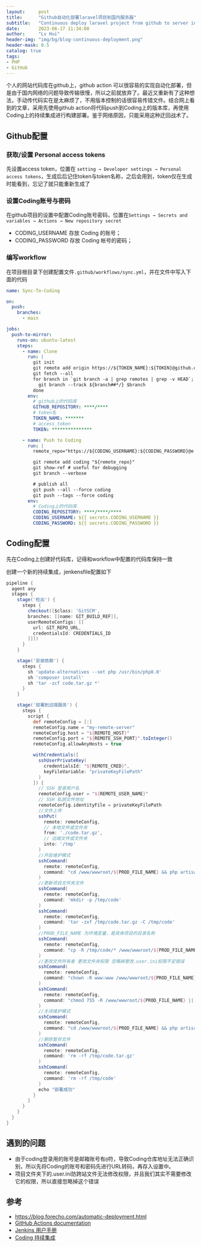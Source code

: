 ```yaml
---
layout:     post
title:      "Github自动化部署laravel项目到国内服务器"
subtitle:   "Continuous deploy laravel project from github to server in china"
date:       2023-06-17 11:34:00
author:     "Lv Hui"
header-img: "img/bg/blog-continuous-deployment.png"
header-mask: 0.5
catalog: true
tags:
- PHP
- GitHub
---
```


个人的网站代码库在github上，github action 可以很容易的实现自动化部署，但是由于国内网络的问题导致传输很慢，所以之前就放弃了。最近又重新有了这种想法，手动传代码实在是太麻烦了，不用版本控制的话很容易传错文件。结合网上看到的文章，采用先使用github action将代码push到Coding上的版本库，再使用Coding上的持续集成进行构建部署。鉴于网络原因，只能采用这种迂回战术了。

## Github配置

### 获取/设置 Personal access tokens

先设置access token，位置在 `setting → Developer settings → Personal access tokens`，生成后后记住token与token名称，之后会用到，token仅在生成时能看到，忘记了就只能重新生成了

### 设置Coding账号与密码

在github项目的设置中配置Coding账号密码，位置在`Settings → Secrets and variables → Actions → New repository secret`

- CODING_USERNAME 存放 Coding 的账号；
- CODING_PASSWORD 存放 Coding 帐号的密码；

### 编写workflow

在项目根目录下创建配置文件`.github/workflows/sync.yml`，并在文件中写入下面的代码

```yml
name: Sync-To-Coding

on:
  push:
    branches:
      - main

jobs:
  push-to-mirror:
    runs-on: ubuntu-latest
    steps:
      - name: Clone
        run: |
          git init
          git remote add origin https://${TOKEN_NAME}:${TOKEN}@github.com/${GITHUB_REPOSITORY}.git
          git fetch --all
          for branch in `git branch -a | grep remotes | grep -v HEAD`; do
            git branch --track ${branch##*/} $branch
          done
        env:
          # github上的代码库
          GITHUB_REPOSITORY: ****/****
          # token名
          TOKEN_NAME: *******
          # access_token
          TOKEN: ***************

      - name: Push to Coding
        run: |
          remote_repo="https://${CODING_USERNAME}:${CODING_PASSWORD}@e.coding.net/${CODING_REPOSITORY}.git"

          git remote add coding "${remote_repo}"
          git show-ref # useful for debugging
          git branch --verbose

          # publish all
          git push --all --force coding
          git push --tags --force coding
        env:
          # Coding上的代码库
          CODING_REPOSITORY: ****/****/****
          CODING_USERNAME: ${{ secrets.CODING_USERNAME }}
          CODING_PASSWORD: ${{ secrets.CODING_PASSWORD }}
```

## Coding配置

先在Coding上创建好代码库，记得和workflow中配置的代码库保持一致

创建一个新的持续集成，jenkensfile配置如下

```groovy
pipeline {
  agent any
  stages {
    stage('检出') {
      steps {
        checkout([$class: 'GitSCM',
        branches: [[name: GIT_BUILD_REF]],
        userRemoteConfigs: [[
          url: GIT_REPO_URL,
          credentialsId: CREDENTIALS_ID
        ]]])
      }
    }

    stage('安装依赖') {
      steps {
        sh 'update-alternatives --set php /usr/bin/php8.0'
        sh 'composer install'
        sh 'tar -zcf code.tar.gz *'
      }
    }

    stage('部署到远端服务') {
      steps {
        script {
          def remoteConfig = [:]
          remoteConfig.name = "my-remote-server"
          remoteConfig.host = "${REMOTE_HOST}"
          remoteConfig.port = "${REMOTE_SSH_PORT}".toInteger()
          remoteConfig.allowAnyHosts = true

          withCredentials([
            sshUserPrivateKey(
              credentialsId: "${REMOTE_CRED}",
              keyFileVariable: "privateKeyFilePath"
            )
          ]) {
            // SSH 登录用户名
            remoteConfig.user = "${REMOTE_USER_NAME}"
            // SSH 私钥文件地址
            remoteConfig.identityFile = privateKeyFilePath
            //文件上传
            sshPut(
              remote: remoteConfig,
              // 本地文件或文件夹
              from: './code.tar.gz',
              // 远端文件或文件夹
              into: '/tmp'
            )
            //开启维护模式
            sshCommand(
              remote: remoteConfig,
              command: "cd /www/wwwroot/${PROD_FILE_NAME} && php artisan down"
            )
            //更新项目文件夹文件
            sshCommand(
              remote: remoteConfig,
              command: 'mkdir -p /tmp/code'
            )
            sshCommand(
              remote: remoteConfig,
              command: 'tar -zxf /tmp/code.tar.gz -C /tmp/code'
            )
            //PROD_FILE_NAME 为环境变量，是具体项目的目录名称
            sshCommand(
              remote: remoteConfig,
              command: "cp -R /tmp/code/* /www/wwwroot/${PROD_FILE_NAME}"
            )
            //更改文件所有者 更改文件夹权限 忽略掉更改.user.ini权限不足错误
            sshCommand(
              remote: remoteConfig,
              command: "chown -R www:www /www/wwwroot/${PROD_FILE_NAME} || true"
            )
            sshCommand(
              remote: remoteConfig,
              command: "chmod 755 -R /www/wwwroot/${PROD_FILE_NAME} || true"
            )
            //关闭维护模式
            sshCommand(
              remote: remoteConfig,
              command: "cd /www/wwwroot/${PROD_FILE_NAME} && php artisan up"
            )
            //删除暂存文件
            sshCommand(
              remote: remoteConfig,
              command: 'rm -rf /tmp/code.tar.gz'
            )
            sshCommand(
              remote: remoteConfig,
              command: 'rm -rf /tmp/code'
            )
            echo "部署成功"
          }
        }
      }
    }
  }
}
```

## 遇到的问题

- 由于coding登录用的账号是邮箱账号有`@`符，导致Coding仓库地址无法正确识别，所以先将Coding的账号和密码先进行URL转码，再存入设置中。
- 项目文件夹下的.user.ini防跨站文件无法修改权限，并且我们其实不需要修改它的权限，所以直接忽略掉这个错误

## 参考

- https://blog.forecho.com/automatic-deployment.html
- [GitHub Actions documentation](https://docs.github.com/en/actions)
- [Jenkins 用户手册](https://www.jenkins.io/zh/doc/)
- [Coding 持续集成](https://coding.net/help/docs/ci/intro.html)

